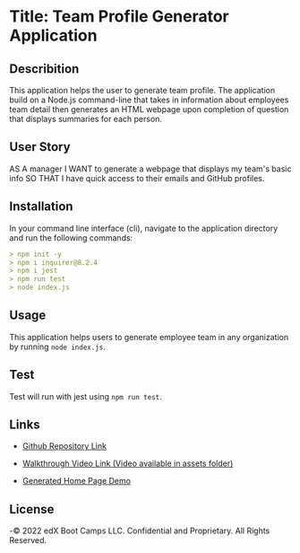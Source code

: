 <!-- Application to be used in organizations/companies -->

# Title: Team Profile Generator Application

## Describition

This application helps the user to generate team profile.
The application build on a Node.js command-line that takes in information about employees team detail then generates an HTML webpage upon completion of question that displays summaries for each person.

## User Story

AS A manager
I WANT to generate a webpage that displays my team's basic info
SO THAT I have quick access to their emails and GitHub profiles.

## Installation

In your command line interface (cli), navigate to the application directory and run the following commands:

```md
> npm init -y
> npm i inquirer@8.2.4
> npm i jest
> npm run test
> node index.js
```

## Usage

This application helps users to generate employee team in any organization by running `node index.js`.

## Test

Test will run with jest using `npm run test`.

## Links

- [Github Repository Link](https://github.com/Tesfa8186/OOP-Challenge-Team-Profile)

- [Walkthrough Video Link (Video available in assets folder)](https://drive.google.com/file/d/140clqywmlK4PziZQ3Mbza-kBIz4BInpj/view)

- [Generated Home Page Demo](./assets/Generated-Team-Homepage.png)

## License

-© 2022 edX Boot Camps LLC. Confidential and Proprietary. All Rights Reserved.
